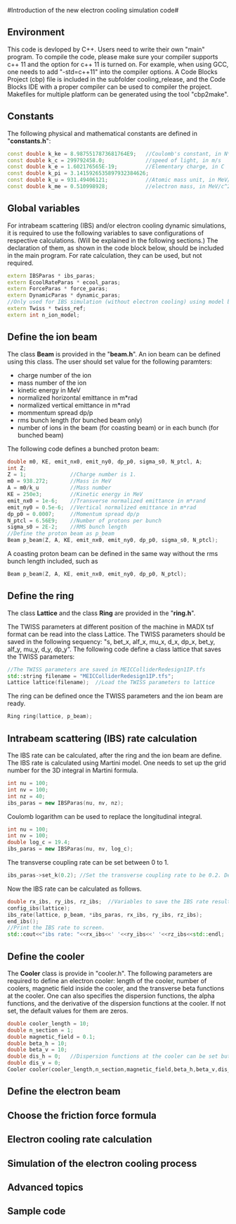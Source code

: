#Introduction of the new electron cooling simulation code#

## Environment  ##
This code is devloped by C\++. Users need to write their own "main" program. To compile the code, please make sure your compiler supports c\++ 11 and  the option for c\++ 11 is turned on. For example, when using GCC, one needs to add "-std=c\++11" into the compiler options. A Code Blocks Project (cbp) file is included in the subfolder cooling_release, and the Code Blocks IDE with a proper compiler can be used to compiler the project. Makefiles for multiple platform can be generated using the tool "cbp2make". 

## Constants ##
The following physical and mathematical constants are defined in "__constants.h__":
~~~~c++
const double k_ke = 8.9875517873681764E9;   //Coulomb's constant, in N*m^2/C^2
const double k_c = 299792458.0;             //speed of light, in m/s
const double k_e = 1.602176565E-19;         //Elementary charge, in C
const double k_pi = 3.1415926535897932384626;
const double k_u = 931.49406121;            //Atomic mass unit, in MeV/c^2
const double k_me = 0.510998928;            //electron mass, in MeV/c^2
~~~~

## Global variables ##

 For intrabeam scattering (IBS) and/or electron cooling dynamic simulations, it is required to use the following variables to save configurations of respective calculations. (Will be explained in the following sections.) The declaration of them, as shown in the code block below, should be included in the main program.  For rate calculation, they can be used, but not required. 

~~~~c++
extern IBSParas * ibs_paras;
extern EcoolRateParas * ecool_paras;
extern ForceParas * force_paras;
extern DynamicParas * dynamic_paras;
//Only used for IBS simulation (without electron cooling) using model beam method
extern Twiss * twiss_ref;	
extern int n_ion_model;		
~~~~

## Define the ion beam ##
The class __Beam__ is provided in the "__beam.h__". An ion beam can be defined using this class. The user should set value for the following paramters: 
* charge number of the ion 
* mass number of the ion 
* kinetic energy in MeV
* normalized horizontal emittance in m*rad
* normalized vertical emittance in m*rad
* mommentum spread dp/p
* rms bunch length (for bunched beam only)
* number of ions in the beam (for coasting beam) or in each bunch (for bunched beam)

The following code defines a bunched proton beam:
~~~~c++
double m0, KE, emit_nx0, emit_ny0, dp_p0, sigma_s0, N_ptcl, A;
int Z;
Z = 1;				//Charge number is 1. 
m0 = 938.272;		//Mass in MeV
A = m0/k_u			//Mass number
KE = 250e3;			//Kinetic energy in MeV
emit_nx0 = 1e-6;	//Transverse normalized emittance in m*rand
emit_ny0 = 0.5e-6;	//Vertical normalized emittance in m*rad
dp_p0 = 0.0007;		//Momentum spread dp/p
N_ptcl = 6.56E9;	//Number of protons per bunch
sigma_s0 = 2E-2;	//RMS bunch length
//Define the proton beam as p_beam
Beam p_beam(Z, A, KE, emit_nx0, emit_ny0, dp_p0, sigma_s0, N_ptcl);
~~~~
A coasting proton beam can be defined in the same way without the rms bunch length included, such as 
~~~~c++
Beam p_beam(Z, A, KE, emit_nx0, emit_ny0, dp_p0, N_ptcl);
~~~~



## Define the ring ##
The class __Lattice__ and the class __Ring__ are provided in the "__ring.h__". 

The TWISS parameters at different position of the machine in MADX tsf format can be read into the class Lattice. The TWISS parameters should be saved in the following sequency: "s, bet_x, alf_x, mu_x, d_x, dp_x, bet_y, alf_y, mu_y, d_y, dp_y". The following code define a class lattice that saves the TWISS parameters:
~~~~c++
//The TWISS parameters are saved in MEICColliderRedesign1IP.tfs
std::string filename = "MEICColliderRedesign1IP.tfs";  
Lattice lattice(filename);	//Load the TWISS parameters to lattice
~~~~
The ring can be defined once the TWISS parameters and the ion beam are ready. 
~~~~c++
Ring ring(lattice, p_beam);
~~~~



## Intrabeam scattering (IBS) rate calculation

The IBS rate can be calculated, after the ring and the ion beam are define. The IBS rate is calculated using Martini model. One needs to set up the grid number for the 3D integral in Martini formula. 

~~~~c++
int nu = 100;
int nv = 100;
int nz = 40;
ibs_paras = new IBSParas(nu, nv, nz);
~~~~

Coulomb logarithm can be used to replace the longitudinal integral. 

~~~~c++
int nu = 100;
int nv = 100;
double log_c = 19.4;
ibs_paras = new IBSParas(nu, nv, log_c);
~~~~

The transverse coupling rate can be set between 0 to 1. 

~~~~c++
ibs_paras->set_k(0.2); //Set the transverse coupling rate to be 0.2. Default is 0. 
~~~~

Now the IBS rate can be calculated as follows. 

~~~~c++
double rx_ibs, ry_ibs, rz_ibs;	//Variables to save the IBS rate results
config_ibs(lattice);
ibs_rate(lattice, p_beam, *ibs_paras, rx_ibs, ry_ibs, rz_ibs);
end_ibs();
//Print the IBS rate to screen. 
std::cout<<"ibs rate: "<<rx_ibs<<' '<<ry_ibs<<' '<<rz_ibs<<std::endl;
~~~~



## Define the cooler ##

The __Cooler__ class is provide in "cooler.h". The following parameters are required to define an electron cooler: length of the cooler, number of coolers, magnetic field inside the cooler, and the transverse beta functions at the cooler. One can also specifies the dispersion functions, the alpha functions, and the derivative of the dispersion functions at the cooler.  If not set, the default values for them are zeros. 

~~~~c++
double cooler_length = 10;
double n_section = 1;
double magnetic_field = 0.1;
double beta_h = 10;
double beta_v = 10;
double dis_h = 0;	//Dispersion functions at the cooler can be set but not required.
double dis_v = 0;	
Cooler cooler(cooler_length,n_section,magnetic_field,beta_h,beta_v,dis_h, dis_v);
~~~~



## Define the electron beam ##

## Choose the friction force formula ##

## Electron cooling rate calculation ##

## Simulation of the electron cooling process ##

## Advanced topics ##

## Sample code ##

~~~~c++

~~~~

